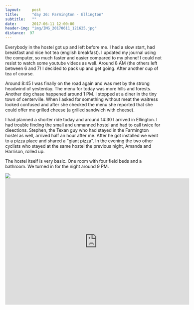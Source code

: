 ```yaml
---
layout:     post
title:      "day 26: Farmington - Ellington"
subtitle:   ""
date:       2017-06-11 12:00:00
header-img: "img/IMG_20170611_121625.jpg"
distance:  97
---
```


Everybody in the hostel got up and left before me.
I had a slow start, had breakfast and nice hot tea (english breakfast).
I updated my journal using the computer, so much faster and easier compared to my phone!
I could not resist to watch some youtube videos as well.
Around 8 AM (the others left between 6 and 7) I decided to pack up and get going.
After another cup of tea of course.

Around 8:45 I was finally on the road again and was met by the strong headwind of yesterday.
The menu for today was more hills and forests.
Another dog chase happened around 1 PM.
I stopped at a diner in the tiny town of centerville.
When I asked for something without meat the waitress looked confused and after she checked the menu she reported that she could offer me grilled cheese (a grilled sandwich with cheese).

I had planned a shorter ride today and around 14:30 I arrived in Ellington.
I had trouble finding the small and unmanned hostel and had to call twice for dieections.
Stephen, the Texan guy who had stayed in the Farmington hostel as well, arrived half an hour after me.
After he got installed we went to a pizza place and shared a "giant pizza".
In the evening the two other cyclists who stayed at the same hostel the previous night, Amanda and Harrison, rolled up.

The hostel itself is very basic.
One room with four field beds and a bathroom.
We turned in for the night around 9 PM.


<img src="{{ site.baseurl }}/img/IMG_20170611_134300.jpg">
<span class="caption text-muted"></span>



<iframe height='405' width='590' frameborder='0' allowtransparency='true' scrolling='no' src='https://www.strava.com/activities/1032274674/embed/971aca382a388b9ba3194c9b2ef1505aad6bd9ce'></iframe>
